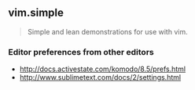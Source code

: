 ## vim.simple

> Simple and lean demonstrations for use with vim.

### Editor preferences from other editors
		
* http://docs.activestate.com/komodo/8.5/prefs.html		
* http://www.sublimetext.com/docs/2/settings.html